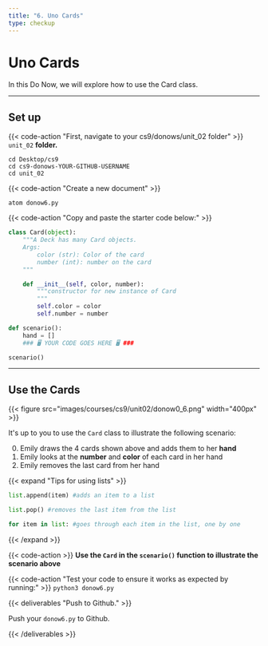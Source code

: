 ```yaml
---
title: "6. Uno Cards"
type: checkup
---
```

# Uno Cards

In this Do Now, we will explore how to use the Card class.  

---

## Set up

{{< code-action "First, navigate to your cs9/donows/unit_02 folder" >}} `unit_02` **folder.**

```shell
cd Desktop/cs9
cd cs9-donows-YOUR-GITHUB-USERNAME
cd unit_02
```

{{< code-action "Create a new document" >}}
```shell
atom donow6.py
```

{{< code-action "Copy and paste the starter code below:" >}}
```python
class Card(object):
    """A Deck has many Card objects.
    Args:
        color (str): Color of the card
        number (int): number on the card
    """

    def __init__(self, color, number):
        """constructor for new instance of Card
        """
        self.color = color
        self.number = number

def scenario():
    hand = []
    ### 🖥️ YOUR CODE GOES HERE 🖥️ ###

scenario()
```

---

## Use the Cards

{{< figure src="images/courses/cs9/unit02/donow0_6.png" width="400px" >}}

It's up to you to use the `Card` class to illustrate the following scenario:

0. Emily draws the 4 cards shown above and adds them to her **hand**
0. Emily looks at the **number** and **color** of each card in her hand
0. Emily removes the last card from her hand

{{< expand "Tips for using lists" >}}

```python
list.append(item) #adds an item to a list

list.pop() #removes the last item from the list

for item in list: #goes through each item in the list, one by one
```

{{< /expand >}}

{{< code-action >}} **Use the `Card` in the `scenario()` function to illustrate the scenario above**

{{< code-action "Test your code to ensure it works as expected by running:" >}} `python3 donow6.py`

{{< deliverables "Push to Github." >}}

Push your `donow6.py` to Github.


{{< /deliverables >}}
